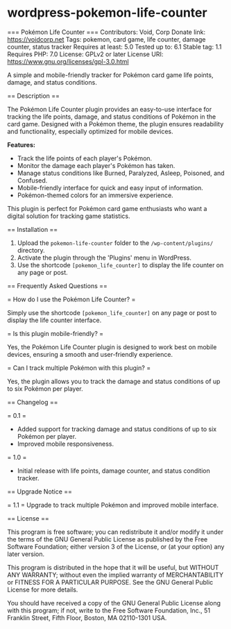 # wordpress-pokemon-life-counter

=== Pokémon Life Counter ===
Contributors: Void, Corp
Donate link: https://voidcorp.net
Tags: pokemon, card game, life counter, damage counter, status tracker
Requires at least: 5.0
Tested up to: 6.1
Stable tag: 1.1
Requires PHP: 7.0
License: GPLv2 or later
License URI: https://www.gnu.org/licenses/gpl-3.0.html

A simple and mobile-friendly tracker for Pokémon card game life points, damage, and status conditions.

== Description ==

The Pokémon Life Counter plugin provides an easy-to-use interface for tracking the life points, damage, and status conditions of Pokémon in the card game. Designed with a Pokémon theme, the plugin ensures readability and functionality, especially optimized for mobile devices.

**Features:**

- Track the life points of each player's Pokémon.
- Monitor the damage each player's Pokémon has taken.
- Manage status conditions like Burned, Paralyzed, Asleep, Poisoned, and Confused.
- Mobile-friendly interface for quick and easy input of information.
- Pokémon-themed colors for an immersive experience.

This plugin is perfect for Pokémon card game enthusiasts who want a digital solution for tracking game statistics.

== Installation ==

1. Upload the `pokemon-life-counter` folder to the `/wp-content/plugins/` directory.
2. Activate the plugin through the 'Plugins' menu in WordPress.
3. Use the shortcode `[pokemon_life_counter]` to display the life counter on any page or post.

== Frequently Asked Questions ==

= How do I use the Pokémon Life Counter? =

Simply use the shortcode `[pokemon_life_counter]` on any page or post to display the life counter interface.

= Is this plugin mobile-friendly? =

Yes, the Pokémon Life Counter plugin is designed to work best on mobile devices, ensuring a smooth and user-friendly experience.

= Can I track multiple Pokémon with this plugin? =

Yes, the plugin allows you to track the damage and status conditions of up to six Pokémon per player.


== Changelog ==

= 0.1 =
* Added support for tracking damage and status conditions of up to six Pokémon per player.
* Improved mobile responsiveness.

= 1.0 =
* Initial release with life points, damage counter, and status condition tracker.

== Upgrade Notice ==

= 1.1 =
Upgrade to track multiple Pokémon and improved mobile interface.

== License ==

This program is free software; you can redistribute it and/or modify it under the terms of the GNU General Public License as published by the Free Software Foundation; either version 3 of the License, or (at your option) any later version.

This program is distributed in the hope that it will be useful, but WITHOUT ANY WARRANTY; without even the implied warranty of MERCHANTABILITY or FITNESS FOR A PARTICULAR PURPOSE. See the GNU General Public License for more details.

You should have received a copy of the GNU General Public License along with this program; if not, write to the Free Software Foundation, Inc., 51 Franklin Street, Fifth Floor, Boston, MA 02110-1301 USA.
